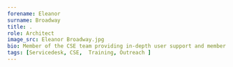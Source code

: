 ```yaml
---
forename: Eleanor
surname: Broadway
title: .
role: Architect 
image_src: Eleanor Broadway.jpg
bio: Member of the CSE team providing in-depth user support and member of the ARCHER2 Service Desk team. Also a technical assessment reviewer, course helper and outreach team member.  
tags: [Servicedesk, CSE,  Training, Outreach ] 
---
```

